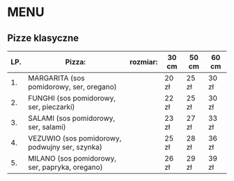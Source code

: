 # MENU

## Pizze klasyczne

<ing src = "katalog/Salami.jpg" width = 300>

|LP. |Pizza: |rozmiar: | 30 cm | 50 cm | 60 cm |
|---|---------------------------------------|-----|----|-----|--------|
|1. |MARGARITA (sos pomidorowy, ser, oregano)| | 20 zł | 25 zł | 30 zł |
|2. |FUNGHI (sos pomidorowy, ser, pieczarki)| | 22 zł | 25 zł | 30 zł |
|3. |SALAMI (sos pomidorowy, ser, salami)| | 23 zł | 27 zł | 33 zł |
|4. |VEZUWIO (sos pomidorowy, podwujny ser, szynka)| | 25 zł | 28 zł | 36 zł | 
|5. |MILANO (sos pomidorowy, ser, papryka, oregano)| | 26 zł | 29 zł | 39 zł |
